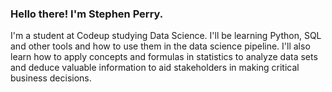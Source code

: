 ### Hello there!  I'm Stephen Perry.

I'm a student at Codeup studying Data Science.  I'll be learning Python, SQL and other tools and how to use them in the data science pipeline.  I'll also learn how to apply concepts and formulas in statistics to analyze data sets and deduce valuable information to aid stakeholders in making critical business decisions.

<!--
**stephen-c-perry/stephen-c-perry** is a ✨ _special_ ✨ repository because its `README.md` (this file) appears on your GitHub profile.

Here are some ideas to get you started:

- 🔭 I’m currently working on learning git
- 🌱 I’m currently learning
- 👯 I’m looking to collaborate on ...
- 🤔 I’m looking for help with ...
- 💬 Ask me about ...
- 📫 How to reach me: ...
- 😄 Pronouns: ...
- ⚡ Fun fact: ...
-->
